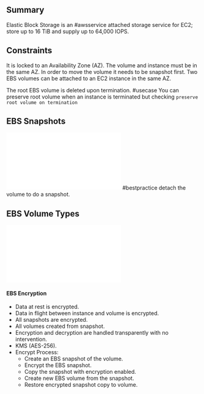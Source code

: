 ## Summary
Elastic Block Storage is an #awsservice attached storage service for EC2; store up to 16 TiB and supply up to 64,000 IOPS.
## Constraints
It is locked to an Availability Zone (AZ). The volume and instance must be in the same AZ. In order to move the volume it needs to be snapshot first. Two EBS volumes can be attached to an EC2 instance in the same AZ.

The root EBS volume is deleted upon termination. #usecase You can preserve root volume when an instance is terminated but checking `preserve root volume on termination`  

## EBS Snapshots
![EBS Snapshots](EBS%20Snapshots.md#Summary)
#bestpractice detach the volume to do a snapshot. 
## EBS Volume Types
![EBS Volume Types](EBS%20Volume%20Types.md#Summary)

#### EBS Encryption
- Data at rest is encrypted.
- Data in flight between instance and volume is encrypted.
- All snapshots are encrypted.
- All volumes created from snapshot.
- Encryption and decryption are handled transparently with no intervention.
- KMS (AES-256).
- Encrypt Process:
	- Create an EBS snapshot of the volume.
	- Encrypt the EBS snapshot.
	- Copy the snapshot with encryption enabled.
	- Create new EBS volume from the snapshot.
	- Restore encrypted snapshot copy to volume.
	
